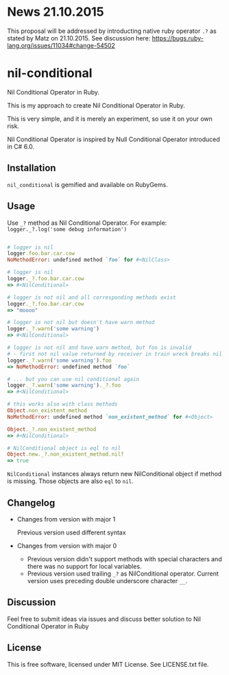 # News 21.10.2015

This proposal will be addressed by introducting native ruby operator `.?` as stated by Matz on 21.10.2015.
See discussion here: https://bugs.ruby-lang.org/issues/11034#change-54502

# nil-conditional

Nil Conditional Operator in Ruby.

This is my approach to create Nil Conditional Operator in Ruby. 

This is very simple, and it is merely an experiment, so use it on your own risk.

Nil Conditional Operator is inspired by Null Conditional Operator introduced in C# 6.0.


## Installation

`nil_conditional` is gemified and available on RubyGems.


## Usage

Use `_?` method as Nil Conditional Operator.
For example: `logger._?.log('some debug information')`

```ruby

# logger is nil
logger.foo.bar.car.cow
NoMethodError: undefined method `foo` for #<NilClass>

# logger is nil
logger._?.foo.bar.car.cow
=> #<NilConditional>

# logger is not nil and all corresponding methods exist
logger._?.foo.bar.car.cow
=> "moooo"

# logger is not nil but doesn't have warn method
logger._?.warn('some warning')
=> #<NilConditional>

# logger is not nil and have warn method, but foo is invalid
# - first not nil value returned by receiver in train wreck breaks nil condition
logger._?.warn('some warning').foo
=> NoMethodError: undefined method `foo`

# ... but you can use nil conditional again
logger._?.warn('some warning')._?.foo
=> #<NilConditional>

# this works also with class methods
Object.non_existent_method
NoMethodError: undefined method `non_existent_method` for #<Object>

Object._?.non_existent_method
=> #<NilConditional>

# NilConditional object is eql to nil
Object.new._?.non_existent_method.nil?
=> true
```

`NilConditional` instances always return new NilConditional object if method is missing. Those objects are also `eql` to `nil`.


## Changelog

* Changes from version with major 1

  Previous version used different syntax

* Changes from version with major 0

  * Previous version didn't support methods with special characters and there was no support for local variables.
  * Previous version used trailing `_?` as NilConditional operator. Current version uses preceding double underscore character `__`.


## Discussion

Feel free to submit ideas via issues and discuss better solution to Nil Conditional Operator in Ruby


## License

This is free software, licensed under MIT License. See LICENSE.txt file.
